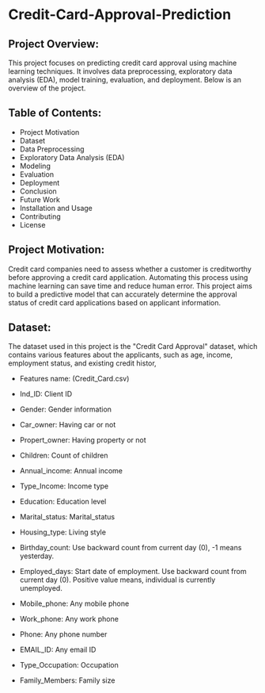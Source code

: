 # Credit-Card-Approval-Prediction

## Project Overview:
This project focuses on predicting credit card approval using machine learning techniques. It involves data preprocessing, exploratory data analysis (EDA), model training, evaluation, and deployment. Below is an overview of the project.

## Table of Contents:
* Project Motivation
* Dataset
* Data Preprocessing
* Exploratory Data Analysis (EDA)
* Modeling
* Evaluation
* Deployment
* Conclusion
* Future Work
* Installation and Usage
* Contributing
* License
## Project Motivation:
Credit card companies need to assess whether a customer is creditworthy before approving a credit card application. Automating this process using machine learning can save time and reduce human error. This project aims to build a predictive model that can accurately determine the approval status of credit card applications based on applicant information.

## Dataset:
The dataset used in this project is the "Credit Card Approval" dataset, which contains various features about the applicants, such as age, income, employment status, and existing credit histor,

* Features name: (Credit_Card.csv)

* Ind_ID: Client ID

* Gender: Gender information

* Car_owner: Having car or not

* Propert_owner: Having property or not

* Children: Count of children

* Annual_income: Annual income

* Type_Income: Income type

* Education: Education level

* Marital_status: Marital_status

* Housing_type: Living style

* Birthday_count: Use backward count from current day (0), -1 means yesterday.

* Employed_days: Start date of employment. Use backward count from current day (0). Positive value means, individual is currently unemployed.

* Mobile_phone: Any mobile phone

* Work_phone: Any work phone

* Phone: Any phone number

* EMAIL_ID: Any email ID

* Type_Occupation: Occupation

* Family_Members: Family size

